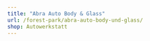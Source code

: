 ```yaml
---
title: "Abra Auto Body & Glass"
url: /forest-park/abra-auto-body-und-glass/
shop: Autowerkstatt
---
```

